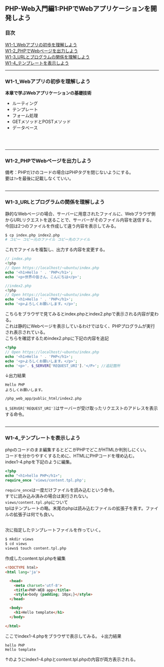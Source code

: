 ## PHP-Web入門編1:PHPでWebアプリケーションを開発しよう

### 目次
[W1-1_Webアプリの初歩を理解しよう](#W1-1_Webアプリの初歩を理解しよう)</br>
[W1-2_PHPでWebページを出力しよう](#W1-2_PHPでWebページを出力しよう)</br>
[W1-3_URLとプログラムの関係を理解しよう](#W1-3_URLとプログラムの関係を理解しよう)</br>
[W1-4_テンプレートを表示しよう](#W1-4_テンプレートを表示しよう)</br>

***

### W1-1_Webアプリの初歩を理解しよう
**本章で学ぶWebアプリケーションの基礎技術**
- ルーティング
- テンプレート
- フォーム処理
- GETメソッドとPOSTメソッド
- データベース
</br>
</br>

***

### W1-2_PHPでWebページを出力しよう
備考：PHPだけのコードの場合はPHPタグを閉じないようにする。</br>
要は`?>`を最後に記載しなくていい。</br>
</br>

***

### W1-3_URLとプログラムの関係を理解しよう
静的なWebページの場合、サーバーに用意されたファイルに、Webブラウザ側からURLリクエストを送ることで、サーバーがそのファイル内容を送信する。
</br>
今回は2つのファイルを作成して違う内容を表示してみる。</br>

```bash
$ cp index.php index2.php
# コピー コピー元のファイル コピー先のファイル
```
これでファイルを複製し、出力する内容を変更する。</br>
```php
// index.php
<?php
// Open https://localhost/~ubuntu/index.php
echo '<h1>Hello ' . 'PHP</h1>';
echo '<p>世界の皆さん、こんにちは</p>';

//index2.php
<?php
// Open https://localhost/~ubuntu/index.php
echo '<h1>Hello ' . 'PHP</h1>';
echo '<p>よろしくお願いします。</p>';
```
こちらをブラウザで見てみるとindex.phpとindex2.phpで表示される内容が変わる。</br>
これは静的にWebページを表示しているわけではなく、PHPプログラムが実行され表示されている。</br>
こちらを確認するためindex2.phpに下記の内容を追記</br>
```php
<?php
// Open https://localhost/~ubuntu/index.php
echo '<h1>Hello ' . 'PHP</h1>';
echo '<p>よろしくお願いします。</p>';
echo '<p>'. $_SERVER['REQUEST_URI'].'</P>'; //追記箇所
```
↓出力結果
```
Hello PHP
よろしくお願いします。

/php_web_app/public_html/index2.php
```
`$_SERVER['REQUEST_URI']`はサーバーが受け取ったリクエストのアドレスを表示する命令。</br>
</br>

***

### W1-4_テンプレートを表示しよう
phpのコードのまま編集するとどこがPHPでどこがHTMLか判別しにくい。</br>
コードを分かりやすくするために、HTMLにPHPコードを埋め込む。</br>
index1-4.phpを下記のように編集。
```php
<?php
echo "<h1>hello PHP</h1>";
require_once 'views/content.tpl.php';
```
`require_once`は一度だけファイルを読み込むという命令。</br>
すでに読み込み済みの場合は実行されない。</br>
`views/content.tpl.php`について</br>
tplはテンプレートの略。末尾のphpは読み込むファイルの拡張子を表す。ファイルの拡張子は何でも良い。</br>
</br>

次に指定したテンプレートファイルを作っていく。
```bash
$ mkdir views
$ cd views
views$ touch content.tpl.php
``` 
作成したcontent.tpl.phpを編集
```html
<!DOCTYPE html>
<html lang='ja'>

  <head>
    <meta charset='utf-8'>
    <title>PHP-WEB app</title>
    <style>body {padding; 10px;}</style>
  </head>

  <body>
    <h1>Hello template</h1>
  </body>
  
</html>

```
ここでindex1-4.phpをブラウザで表示してみる。
↓出力結果
```
hello PHP
Hello template
```
↑のようにindex1-4.phpとcontent.tpl.phpの内容が両方表示される。